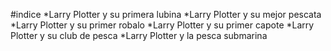 #indice
*Larry Plotter y su primera lubina
*Larry Plotter y su mejor pescata
*Larry Plotter y su primer robalo
*Larry Plotter y su primer capote
*Larry Plotter y su club de pesca
*Larry Plotter y la pesca submarina